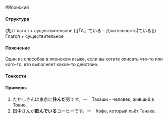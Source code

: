 #Японский 
#### Структура
(**た**) Глагол + существительное
([[「A」ている - Длительность|ている]]) Глагол + существительное
#### Пояснение
Один из способов в японском языке, если вы хотите описать что-то или кого-то, кто выполняет какое-то действие.
#### Тонкости



#### Примеры
1. たかしさんは東京に**住んだ**男です。ー　Такаши - человек, живший в Токио.
2. 田中さんが**飲んでいる**コーヒーです。ー　Кофе, который пьёт Танака.
